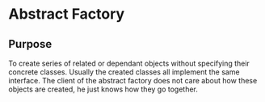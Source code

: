 # Abstract Factory

## Purpose

To create series of related or dependant objects without specifying their concrete classes.
Usually the created classes all implement the same interface. The client of the abstract factory does not care about how these objects are created, he just knows how they go together.
